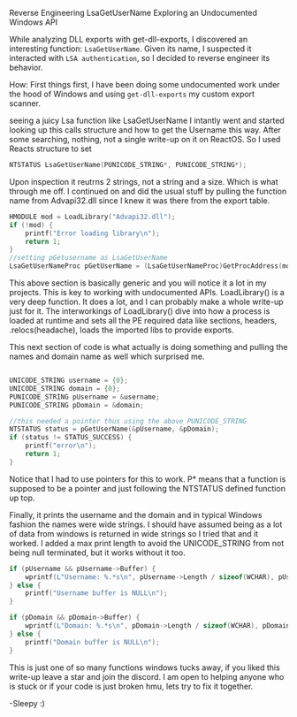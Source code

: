 Reverse Engineering LsaGetUserName
Exploring an Undocumented Windows API

While analyzing DLL exports with get-dll-exports, I discovered an interesting function: `LsaGetUserName`. Given its name, I suspected it interacted with `LSA authentication`, so I decided to reverse engineer its behavior.

How: 
First things first, I have been doing some undocumented work under the hood of Windows and using `get-dll-exports` my custom export scanner.

seeing a juicy Lsa function like LsaGetUserName I intantly went and started looking up this calls structure and how to get the Username this way. After some searching, nothing, not a single write-up on it on ReactOS. So I used Reacts structure to set

```c
NTSTATUS LsaGetUserName(PUNICODE_STRING*, PUNICODE_STRING*);
```
Upon inspection it reutrns 2 strings, not a string and a size. Which is what through me off. I continued on and did the usual stuff by pulling the function name from Advapi32.dll since I knew it was there from the export table.

```c
HMODULE mod = LoadLibrary("Advapi32.dll");
if (!mod) {
    printf("Error loading library\n");
    return 1;
}
//setting pGetusername as LsaGetUserName
LsaGetUserNameProc pGetUserName = (LsaGetUserNameProc)GetProcAddress(mod, "LsaGetUserName");
```

This above section is basically generic and you will notice it a lot in my projects. This is key to working with undocumented APIs. LoadLibrary() is a very deep function. It does a lot, and I can probably make a whole write-up just for it. The interworkings of LoadLibrary() dive into how a process is loaded at runtime and sets all the PE required data like sections, headers, .relocs(headache), loads the imported libs to provide exports.

This next section of code is what actually is doing something and pulling the names and domain name as well which surprised me.

```c

UNICODE_STRING username = {0};
UNICODE_STRING domain = {0};
PUNICODE_STRING pUsername = &username;
PUNICODE_STRING pDomain = &domain;

//this needed a pointer thus using the above PUNICODE_STRING
NTSTATUS status = pGetUserName(&pUsername, &pDomain);
if (status != STATUS_SUCCESS) {
    printf("error\n");
    return 1;
}
```
Notice that I had to use pointers for this to work. P* means that a function is supposed to be a pointer and just following the NTSTATUS defined function up top.

Finally, it prints the username and the domain and in typical Windows fashion the names were wide strings. I should have assumed being as a lot of data from windows is returned in wide strings so I tried that and it worked. I added a max print length to avoid the UNICODE_STRING from not being null terminated, but it works without it too.

```c
if (pUsername && pUsername->Buffer) {
    wprintf(L"Username: %.*s\n", pUsername->Length / sizeof(WCHAR), pUsername->Buffer);
} else {
    printf("Username buffer is NULL\n");
}

if (pDomain && pDomain->Buffer) {
    wprintf(L"Domain: %.*s\n", pDomain->Length / sizeof(WCHAR), pDomain->Buffer); //%. takes a parameter as a max length but not needed bc Unicodes can sometimes not be null terminated 
} else {
    printf("Domain buffer is NULL\n");
}
```
This is just one of so many functions windows tucks away, if you liked this write-up leave a star and join the discord. I am open to helping anyone who is stuck or if your code is just broken hmu, lets try to fix it together. 

-Sleepy :)

